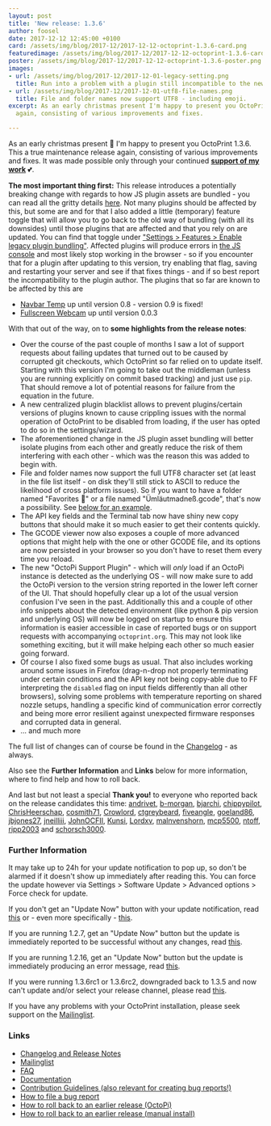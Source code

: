 ```yaml
---
layout: post
title: 'New release: 1.3.6'
author: foosel
date: 2017-12-12 12:45:00 +0100
card: /assets/img/blog/2017-12/2017-12-12-octoprint-1.3.6-card.png
featuredimage: /assets/img/blog/2017-12/2017-12-12-octoprint-1.3.6-card.png
poster: /assets/img/blog/2017-12/2017-12-12-octoprint-1.3.6-poster.png
images:
- url: /assets/img/blog/2017-12/2017-12-01-legacy-setting.png
  title: Run into a problem with a plugin still incompatible to the new asset bundling? There's a fix for that built right in.
- url: /assets/img/blog/2017-12/2017-12-01-utf8-file-names.png
  title: File and folder names now support UTF8 - including emoji.
excerpt: As an early christmas present I'm happy to present you OctoPrint 1.3.6. This a true maintenance release 
  again, consisting of various improvements and fixes.

---
```


As an early christmas present 🎄 I'm happy to present you OctoPrint 1.3.6. This a true maintenance release again, 
consisting of various improvements and fixes. It was made possible only through your continued 
**[support of my work](/support-octoprint/)** 💕.

<a id="heads-up"></a>
**The most important thing first:** This release introduces a potentially breaking change
with regards to how JS plugin assets are bundled - you can read all the gritty details
[here](/blog/2017/12/01/heads-up-plugin-authors/). Not many plugins should be affected by this, but some are and for that I also added a 
little (temporary) feature toggle that will allow you to go back to the old way of bundling (with all
its downsides) until those plugins that are affected and that you rely on are updated. You
can find that toggle under ["Settings > Features > Enable legacy plugin bundling"](#image-1). Affected plugins will
produce errors in [the JS console](https://webmasters.stackexchange.com/a/77337) and most likely stop working in the browser - so if you
encounter that for a plugin after updating to this version, try enabling that flag, saving and
restarting your server and see if that fixes things - and if so best report the incompatibility
to the plugin author. The plugins that so far are known to be affected by this are

  * [Navbar Temp](https://plugins.octoprint.org/plugins/navbartemp/) up until version 0.8 - version 0.9 is fixed!
  * [Fullscreen Webcam](https://plugins.octoprint.org/plugins/fullscreen_webcam/) up until version 0.0.3

With that out of the way, on to **some highlights from the release notes**:

  * Over the course of the past couple of months I saw a lot of support requests about failing updates that turned 
    out to be caused by corrupted git checkouts, which OctoPrint so far relied on to update itself. Starting with 
    this version I'm going to take out the middleman (unless you are running explicitly on commit based tracking) and 
    just use `pip`. That should remove a lot of potential reasons for failure from the equation in the future.
  * A new centralized plugin blacklist allows to prevent plugins/certain versions of plugins known to cause 
    crippling issues with the normal operation of OctoPrint to be disabled from loading, if the user has opted 
    to do so in the settings/wizard.
  * The aforementioned change in the JS plugin asset bundling will better isolate plugins from each other and
    greatly reduce the risk of them interfering with each other - which was the reason this was added to begin with.
  * File and folder names now support the full UTF8 character set (at least in the file list itself - on disk they'll
    still stick to ASCII to reduce the likelihood of cross platform issues). So if you want to have a folder named
    "Favorites 🌟" or a file named "Ümläutmadneß.gcode", that's now a possibility. See [below for an example](#image-2).
  * The API key fields and the Terminal tab now have shiny new copy buttons that should make it so much easier to get
    their contents quickly.
  * The GCODE viewer now also exposes a couple of more advanced options that might help with the one or other GCODE
    file, and its options are now persisted in your browser so you don't have to reset them every time you reload.
  * The new "OctoPi Support Plugin" - which will *only* load if an OctoPi instance is detected as the underlying
    OS - will now make sure to add the OctoPi version to the version string reported in the lower left corner of the
    UI. That should hopefully clear up a lot of the usual version confusion I've seen in the past. Additionally this
    and a couple of other info snippets about the detected environment (like python & pip version and underlying
    OS) will now be logged on startup to ensure this information is easier accessible in case of reported bugs or
    on support requests with accompanying `octoprint.org`. This may not look like something exciting, but it will 
    make helping each other so much easier going forward.
  * Of course I also fixed some bugs as usual. That also includes working around some issues in Firefox (drag-n-drop 
    not properly terminating under certain conditions and the API key not being copy-able due to FF interpreting the 
    `disabled` flag on input fields differently than all other browsers), solving some problems with temperature reporting
    on shared nozzle setups, handling a specific kind of communication error correctly and being more error resilient
    against unexpected firmware responses and corrupted data in general.
  * ... and much more 

The full list of changes can of course be found in the
[Changelog](https://github.com/foosel/OctoPrint/releases/tag/1.3.6) - as always.

Also see the **Further Information** and **Links** below for more information,
where to find help and how to roll back.

And last but not least a special **Thank you!** to everyone who reported back on the release candidates this time:
[andrivet](https://github.com/andrivet), [b-morgan](https://github.com/b-morgan), 
[bjarchi](https://github.com/bjarchi), [chippypilot](https://github.com/chippypilot), 
[ChrisHeerschap](https://github.com/ChrisHeerschap), [cosmith71](https://github.com/cosmith71), 
[Crowlord](https://github.com/Crowlord), [ctgreybeard](https://github.com/ctgreybeard), 
[fiveangle](https://github.com/fiveangle), [goeland86](https://github.com/goeland86), 
[jbjones27](https://github.com/jbjones27), [jneilliii](https://github.com/jneilliii), 
[JohnOCFII](https://github.com/JohnOCFII), [Kunsi](https://github.com/Kunsi), 
[Lordxv](https://github.com/Lordxv), [malnvenshorn](https://github.com/malnvenshorn), 
[mcp5500](https://github.com/mcp5500), [ntoff](https://github.com/ntoff), 
[ripp2003](https://github.com/ripp2003) and [schorsch3000](https://github.com/schorsch3000).

### Further Information

It may take up to 24h for your update notification to pop up, so don't 
be alarmed if it doesn't show up immediately after reading this. You
can force the update however via Settings > Software Update > 
Advanced options > Force check for update.

If you don't get an "Update Now" button with your update notification, 
read [this](https://github.com/foosel/OctoPrint/wiki/Plugin:-Software-Update#making-octoprint-updateable-on-existing-installations)
or - even more specifically - [this](https://github.com/foosel/OctoPrint/wiki/Plugin:-Software-Update#octoprint--125).

If you are running 1.2.7, get an "Update Now" button but the update is immediately 
reported to be successful without any changes, read 
[this](https://github.com/foosel/OctoPrint/wiki/FAQ#im-running-127-i-tried-to-update-to-a-newer-version-via-the-software-update-plugin-but-im-still-on-127-after-restart).

If you are running 1.2.16, get an "Update Now" button but the update is immediately
producing an error message, read [this](https://github.com/foosel/OctoPrint/wiki/FAQ#im-running-1216-i-tried-to-update-to-a-newer-version-via-the-software-update-plugin-but-i-get-an-error).

If you were running 1.3.6rc1 or 1.3.6rc2, downgraded back to 1.3.5 and now can't update and/or select
your release channel, please read [this](/blog/2017/12/08/new-release-candidate-1.3.6rc3/#heads-up).

If you have any problems with your OctoPrint installation, please seek 
support on the [Mailinglist](https://groups.google.com/group/octoprint).

### Links

  * [Changelog and Release Notes](https://github.com/foosel/OctoPrint/releases/tag/1.3.6)
  * [Mailinglist](https://groups.google.com/group/octoprint)
  * [FAQ](https://github.com/foosel/OctoPrint/wiki/FAQ)
  * [Documentation](http://docs.octoprint.org/)
  * [Contribution Guidelines (also relevant for creating bug reports!)](https://github.com/foosel/OctoPrint/blob/master/CONTRIBUTING.md)
  * [How to file a bug report](https://github.com/foosel/OctoPrint/blob/master/CONTRIBUTING.md#how-to-file-a-bug-report)
  * [How to roll back to an earlier release (OctoPi)](https://github.com/foosel/OctoPrint/wiki/FAQ#how-can-i-revert-to-an-older-version-of-the-octoprint-installation-on-my-octopi-image)
  * [How to roll back to an earlier release (manual install)](https://github.com/foosel/OctoPrint/wiki/FAQ#how-can-i-roll-back-to-an-earlier-version-after-an-update)

